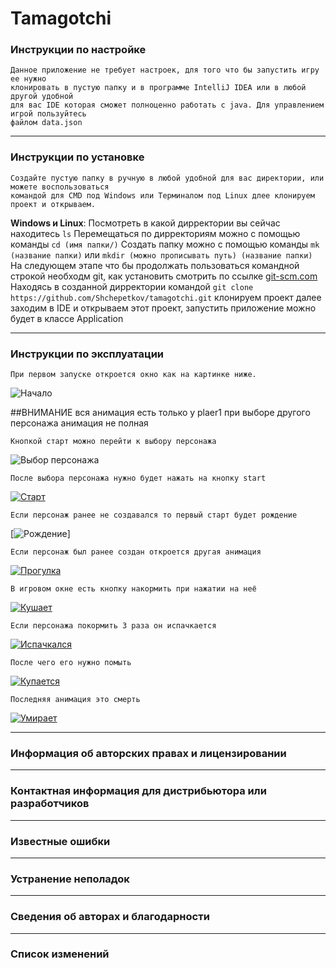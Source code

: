 # Tamagotchi

### Инструкции по настройке
    Данное приложение не требует настроек, для того что бы запустить игру ее нужно
    клонировать в пустую папку и в программе IntelliJ IDEA или в любой другой удобной
    для вас IDE которая сможет полноценно работать с java. Для управлением игрой пользуйтесь
    файлом data.json
    
---

### Инструкции по установке
    Создайте пустую папку в ручную в любой удобной для вас директории, или можете воспользоваться
    командой для CMD под Windows или Терминалом под Linux длее клонируем проект и открываем.

**Windows и Linux**: 
    Посмотреть в какой дирректории вы сейчас находитесь `ls`
    Перемещаться по дирректориям можно с помощью команды `cd (имя папки/)`
    Создать папку можно с помощью команды `mk (название папки)` или `mkdir (можно прописывать путь) (название папки)`
    На следующем этапе что бы продолжать пользоваться командной строкой необходм git, как установить смотрить по ссылке
    [git-scm.com](https://git-scm.com/book/ru/v2/Введение-Установка-Git)
    Находясь в созданной дирректории командой `git clone https://github.com/Shchepetkov/tamagotchi.git` клонируем проект
    далее заходим в IDE и открываем этот проект, запустить приложение можно будет в классе Application
    
---

### Инструкции по эксплуатации

    При первом запуске откроется окно как на картинке ниже.
![Начало](View_done_image_game/Begin.png)

##ВНИМАНИЕ вся анимация есть только у plaer1 при выборе другого персонажа анимация не полная

    Кнопкой старт можно перейти к выбору персонажа 
![Выбор персонажа](View_done_image_game/Select.png)

    После выбора персонажа нужно будет нажать на кнопку start
[![Старт](View_done_image_game/Start.png)]()

    Если персонаж ранее не создавался то первый старт будет рождение
[![Рождение](View_done_image_game/Birth.png)]

    Если персонаж был ранее создан откроется другая анимация
[![Прогулка](View_done_image_game/Walk.png)]()

    В игровом окне есть кнопку накормить при нажатии на неё
[![Кушает](View_done_image_game/Eat.png)]()

    Если персонажа покормить 3 раза он испачкается
[![Испачкался](View_done_image_game/Dirty.png)]()

    После чего его нужно помыть
[![Купается](View_done_image_game/Wash.png)]()

    Последняя анимация это смерть
[![Умирает](View_done_image_game/Death.png)]()

    
---

### Информация об авторских правах и лицензировании

---

### Контактная информация для дистрибьютора или разработчиков

---

### Известные ошибки

---

### Устранение неполадок

---

### Сведения об авторах и благодарности

---

### Список изменений